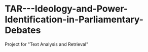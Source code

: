 # TAR---Ideology-and-Power-Identification-in-Parliamentary-Debates
Project for "Text Analysis and Retrieval"
